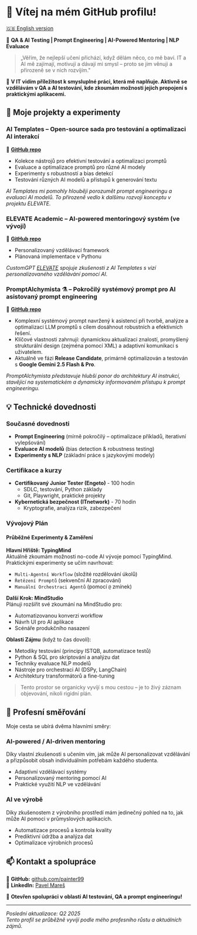 # 👋 Vítej na mém GitHub profilu!

[🇬🇧 English version](https://github.com/painter99/painter99/blob/main/README.md)

🚀 **QA & AI Testing | Prompt Engineering | AI-Powered Mentoring | NLP Evaluace**

> „Věřím, že nejlepší učení přichází, když dělám něco, co mě baví. IT a AI mě zajímají, motivují a dávají mi smysl – proto se jim věnuji a přirozeně se v nich rozvíjím."

🎯 **V IT vidím příležitost k smysluplné práci, která mě naplňuje. Aktivně se vzdělávám v QA a AI testování, kde zkoumám možnosti jejich propojení s praktickými aplikacemi.**

## 🎯 Moje projekty a experimenty

### AI Templates – Open-source sada pro testování a optimalizaci AI interakcí
🔗 **[GitHub repo](https://github.com/painter99/ai-templates)**
- Kolekce nástrojů pro efektivní testování a optimalizaci promptů
- Evaluace a optimalizace promptů pro různé AI modely
- Experimenty s robustností a bias detekcí
- Testování různých AI modelů a přístupů k generování textu

*AI Templates mi pomohly hlouběji porozumět prompt engineeringu a evaluaci AI modelů. To přirozeně vedlo k dalšímu rozvoji konceptu v projektu ELEVATE.*

### ELEVATE Academic – AI-powered mentoringový systém (ve vývoji)
🔗 **[GitHub repo](https://github.com/painter99/ELEVATE-Academic)**
- Personalizovaný vzdělávací framework
- Plánovaná implementace v Pythonu

*CustomGPT [ELEVATE](https://chatgpt.com/g/g-67897b48ea548191849fecba9ac320a2-elevate) spojuje zkušenosti z AI Templates s vizí personalizovaného vzdělávání pomocí AI.*

### PromptAlchymista ⚗️ – Pokročilý systémový prompt pro AI asistovaný prompt engineering
🔗 **[GitHub repo](https://github.com/painter99/PromptAlchymista)**
- Komplexní systémový prompt navržený k asistenci při tvorbě, analýze a optimalizaci LLM promptů s cílem dosáhnout robustních a efektivních řešení.
- Klíčové vlastnosti zahrnují: dynamickou aktualizaci znalostí, promyšlený strukturální design (zejména pomocí XML) a adaptivní komunikaci s uživatelem.
- Aktuálně ve fázi **Release Candidate**, primárně optimalizován a testován s **Google Gemini 2.5 Flash & Pro**.

*PromptAlchymista představuje hlubší ponor do architektury AI instrukcí, stavějící na systematickém a dynamicky informovaném přístupu k prompt engineeringu.*

## 💡 Technické dovednosti

### Současné dovednosti
- **Prompt Engineering** (mírně pokročilý – optimalizace příkladů, iterativní vylepšování)
- **Evaluace AI modelů** (bias detection & robustness testing)
- **Experimenty s NLP** (základní práce s jazykovými modely)

### Certifikace a kurzy
- **Certifikovaný Junior Tester (Engeto)** - 100 hodin
  * SDLC, testování, Python základy
  * Git, Playwright, praktické projekty
- **Kybernetická bezpečnost (ITnetwork)** - 70 hodin
  * Kryptografie, analýza rizik, zabezpečení

### Vývojový Plán

#### Průběžné Experimenty & Zaměření

**Hlavní Hřiště: TypingMind**  
Aktuálně zkoumám možnosti no-code AI vývoje pomocí TypingMind.  
Praktickými experimenty se učím navrhovat:
- `Multi-Agentní Workflow` (složité rozdělování úkolů)  
- `Řetězení Promptů` (sekvenční AI zpracování)  
- `Manuální Orchestraci Agentů` (pomocí `@` zmínek)  

**Další Krok: MindStudio**  
Plánuji rozšířit své zkoumání na MindStudio pro:
- Automatizovanou konverzi workflow  
- Návrh UI pro AI aplikace  
- Scénáře produkčního nasazení  

**Oblasti Zájmu** (když to čas dovolí):  
- Metodiky testování (principy ISTQB, automatizace testů)  
- Python & SQL pro skriptování a analýzu dat  
- Techniky evaluace NLP modelů  
- Nástroje pro orchestraci AI (DSPy, LangChain)  
- Architektury transformátorů a fine-tuning  

> Tento prostor se organicky vyvíjí s mou cestou – je to živý záznam objevování, nikoli rigidní plán.

## 🎯 Profesní směřování

Moje cesta se ubírá dvěma hlavními směry:

### AI-powered / AI-driven mentoring
Díky vlastní zkušenosti s učením vím, jak může AI personalizovat vzdělávání a přizpůsobit obsah individuálním potřebám každého studenta.
- Adaptivní vzdělávací systémy
- Personalizovaný mentoring pomocí AI
- Praktické využití NLP ve vzdělávání

### AI ve výrobě
Díky zkušenostem z výrobního prostředí mám jedinečný pohled na to, jak může AI pomoci v průmyslových aplikacích.
- Automatizace procesů a kontrola kvality
- Prediktivní údržba a analýza dat
- Optimalizace výrobních procesů

## 📫 Kontakt a spolupráce

🔗 **GitHub:** [github.com/painter99](https://github.com/painter99)  
🔗 **LinkedIn:** [Pavel Mareš](https://linkedin.com/in/pavel-mares-p99)

💬 **Otevřen spolupráci v oblasti AI testování, QA a prompt engineeringu!**

---

*Poslední aktualizace: Q2 2025  
Tento profil se průběžně vyvíjí podle mého profesního růstu a aktuálních zájmů.*
